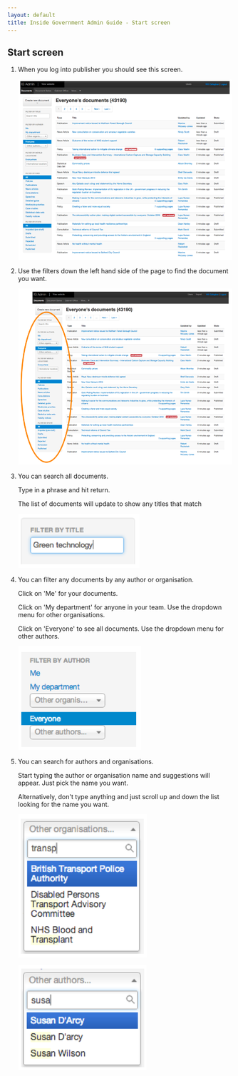 ```yaml
---
layout: default
title: Inside Government Admin Guide - Start screen
---
```


## Start screen

1. When you log into publisher you should see this screen.

   ![Start screen 1](start-screen-1.png)
   
2. Use the filters down the left hand side of the page to find the document you want.

   ![Start screen 2](start-screen-2.png)
   
3. You can search all documents. 

   Type in a phrase and hit return.
   
   The list of documents will update to show any titles that match

   ![Start screen 3](start-screen-3.png)
   
4. You can filter any documents by any author or organisation.
   
   Click on 'Me' for your documents.
   
   Click on 'My department' for anyone in your team. Use the dropdown menu for other organisations.

   Click on 'Everyone' to see all documents. Use the dropdown menu for other authors.

   ![Start screen 4](start-screen-4.png)

5. You can search for authors and organisations.

   Start typing the author or organisation name and suggestions will appear. Just pick the name you want.

   Alternatively, don't type anything and just scroll up and down the list looking for the name you want.

   ![Start screen 5](start-screen-5.png)

   ![Start screen 6](start-screen-6.png)